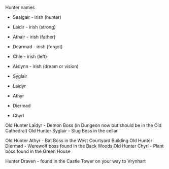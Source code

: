 

Hunter names
* Sealgair - irish (hunter)
* Laidir - irish (strong)
* Athair - irish (father)
* Dearmad - irish (forgot)
* Chle - irish (left)
* Aislynn - irish (dream or vision)


* Syglair
* Laidyr
* Athyr
* Diermad
* Chyrl


Old Hunter Laidyr - Demon Boss (in Dungeon now but should be in the Old Cathedral)
Old Hunter Syglair - Slug Boss in the cellar

Old Hunter Athyr - Bat Boss in the West Courtyard Building
Old Hunter Diermad - Werewolf boss found in the Back Woods
Old Hunter Chyrl - Plant boss found in the Green House

Hunter Draven - found in the Castle Tower on your way to Vrynhart